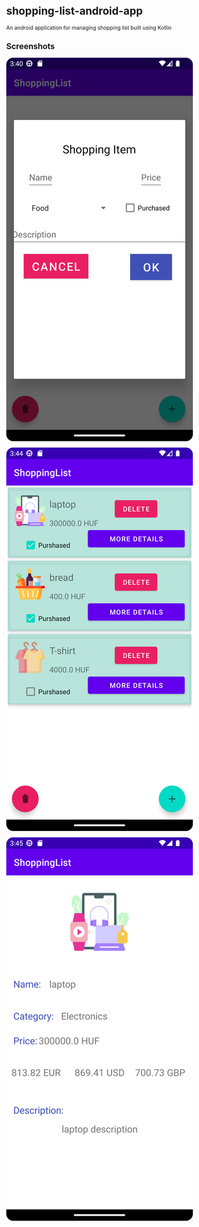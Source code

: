 # shopping-list-android-app

An android application for managing shopping list built using Kotlin

## Screenshots

![ss1](/screenshots/Screenshot_20230607_154119.png)

![ss1](/screenshots/Screenshot_2.png)

![ss1](/screenshots/Screenshot_3.png)